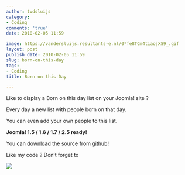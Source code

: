 ```yaml
---
author: tvdsluijs
category:
- Coding
comments: 'true'
date: 2010-02-05 11:59

image: https://vandersluijs.resultants-e.nl/0*fe8TCm4tiaojXS9_.gif
layout: post
publish_date: 2010-02-05 11:59
slug: born-on-this-day
tags:
- Coding
title: Born on this Day

---
```

Like to display a Born on this day list on your Joomla! site ?  
  
Every day a new list with people born on that day.  
  
You can even add your own people to this list.  
  
 **Joomla! 1.5 / 1.6 / 1.7 / 2.5 ready!**  
  
You can [download](https://github.com/tvdsluijs/born-this-day) the source from
[github](https://github.com/tvdsluijs/born-this-day)!  
  
Like my code ? Don’t forget to

![](https://vandersluijs.resultants-e.nl/0*fe8TCm4tiaojXS9_.gif)

